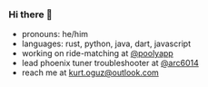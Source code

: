 ### Hi there 👋

<!--
**styrowolf/styrowolf** is a ✨ _special_ ✨ repository because its `README.md` (this file) appears on your GitHub profile.

Here are some ideas to get you started:

- 🔭 I’m currently working on ...
- 🌱 I’m currently learning ...
- 👯 I’m looking to collaborate on ...
- 🤔 I’m looking for help with ...
- 💬 Ask me about ...
- 📫 How to reach me: ...
- 😄 Pronouns: ...
- ⚡ Fun fact: ...
-->

- pronouns: he/him
- languages: rust, python, java, dart, javascript
- working on ride-matching at [@poolyapp](https://github.com/poolyapp)
- lead phoenix tuner troubleshooter at [@arc6014](https://github.com/arc6014)
- reach me at kurt.oguz@outlook.com
